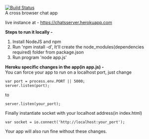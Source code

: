 [![Build Status](https://travis-ci.org/aptrishu/serverchat.svg?branch=master)](https://travis-ci.org/aptrishu/serverchat)  
A cross browser chat app  

live instance at - https://chatsserver.herokuapp.com

**Steps to run it locally -**    
1. Install NodeJS and npm  
2. Run 'npm install -d', It'll create the node_modules(dependencies required) folder from package.json  
3. Run program 'node app.js'  

__Heroku specific changes in the app(in app.js) -__  
You can force your app to run on a localhost port, just change  

    var port = process.env.PORT || 5000;  
    server.listen(port);  

to  

    server.listen(your_port);  

Finally instantiate socket with your localhost address(in index.html)   

    var socket = io.connect('http://localhost:your_port');  

Your app will also run fine without these changes.